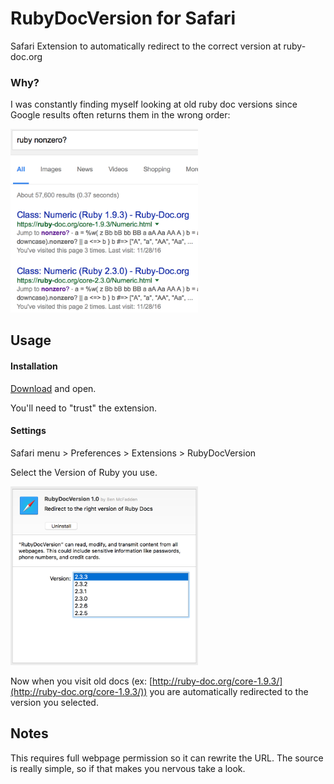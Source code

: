 # RubyDocVersion for Safari

Safari Extension to automatically redirect to the correct version at ruby-doc.org

### Why?

I was constantly finding myself looking at old ruby doc versions since Google results often returns them in the wrong order:

<img src='https://github.com/mcfadden/RubyDocVersion/blob/master/screenshots/search-results.png?raw=true' width="300" alt="Google confusesd me" />

## Usage

#### Installation
[Download](https://github.com/mcfadden/RubyDocVersion/blob/master/RubyDocVersion.safariextz?raw=true) and open.

You'll need to "trust" the extension.

#### Settings

Safari menu > Preferences > Extensions > RubyDocVersion

Select the Version of Ruby you use.

<img src='https://github.com/mcfadden/RubyDocVersion/blob/master/screenshots/settings.png?raw=true' width="300" alt="Select the Ruby Version you use" />

Now when you visit old docs (ex: [http://ruby-doc.org/core-1.9.3/](http://ruby-doc.org/core-1.9.3/)) you are automatically redirected to the version you selected.

## Notes

This requires full webpage permission so it can rewrite the URL. The source is really simple, so if that makes you nervous take a look.
